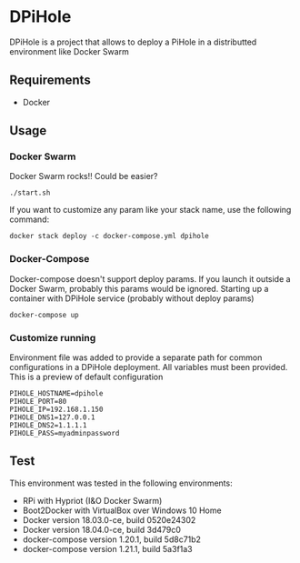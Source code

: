 # DPiHole

DPiHole is a project that allows to deploy a PiHole in a distributted environment like Docker Swarm

## Requirements
- Docker

## Usage

### Docker Swarm
Docker Swarm rocks!! Could be easier?
```
./start.sh
```

If you want to customize any param like your stack name, use the following command:
```
docker stack deploy -c docker-compose.yml dpihole
```

### Docker-Compose
Docker-compose doesn't support deploy params. If you launch it outside a Docker Swarm, probably this params would be ignored.
Starting up a container with DPiHole service (probably without deploy params)
```
docker-compose up
```
### Customize running
Environment file was added to provide a separate path for common configurations in a DPiHole deployment.
All variables must been provided. This is a preview of default configuration
```
PIHOLE_HOSTNAME=dpihole
PIHOLE_PORT=80
PIHOLE_IP=192.168.1.150
PIHOLE_DNS1=127.0.0.1
PIHOLE_DNS2=1.1.1.1
PIHOLE_PASS=myadminpassword
```
## Test

This environment was tested in the following environments:
- RPi with Hypriot (I&O Docker Swarm)
- Boot2Docker with VirtualBox over Windows 10 Home
- Docker version 18.03.0-ce, build 0520e24302
- Docker version 18.04.0-ce, build 3d479c0
- docker-compose version 1.20.1, build 5d8c71b2
- docker-compose version 1.21.1, build 5a3f1a3
